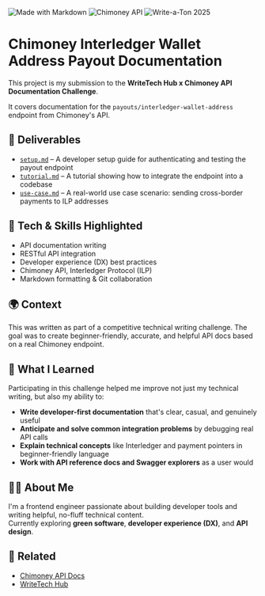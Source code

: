 ![Made with Markdown](https://img.shields.io/badge/Made%20with-Markdown-1f425f.svg)
![Chimoney API](https://img.shields.io/badge/API-Chimoney-blue)
![Write-a-Ton 2025](https://img.shields.io/badge/Write--a--Ton-2025-purple)

# Chimoney Interledger Wallet Address Payout Documentation

This project is my submission to the **WriteTech Hub x Chimoney API Documentation Challenge**.

It covers documentation for the `payouts/interledger-wallet-address` endpoint from Chimoney's API.

## 📄 Deliverables

- [`setup.md`](./setup.md) – A developer setup guide for authenticating and testing the payout endpoint
- [`tutorial.md`](./tutorial.md) – A tutorial showing how to integrate the endpoint into a codebase
- [`use-case.md`](./use-case.md) – A real-world use case scenario: sending cross-border payments to ILP addresses

## 🧠 Tech & Skills Highlighted

- API documentation writing
- RESTful API integration
- Developer experience (DX) best practices
- Chimoney API, Interledger Protocol (ILP)
- Markdown formatting & Git collaboration

## 🌍 Context

This was written as part of a competitive technical writing challenge. The goal was to create beginner-friendly, accurate, and helpful API docs based on a real Chimoney endpoint.

## 🌱 What I Learned

Participating in this challenge helped me improve not just my technical writing, but also my ability to:

- **Write developer-first documentation** that's clear, casual, and genuinely useful  
- **Anticipate and solve common integration problems** by debugging real API calls  
- **Explain technical concepts** like Interledger and payment pointers in beginner-friendly language  
- **Work with API reference docs and Swagger explorers** as a user would

## 🧑‍💻 About Me

I'm a frontend engineer passionate about building developer tools and writing helpful, no-fluff technical content.  
Currently exploring **green software**, **developer experience (DX)**, and **API design**.

## 🔗 Related

- [Chimoney API Docs](https://docs.chimoney.io/)
- [WriteTech Hub](https://writetechhub.org/)